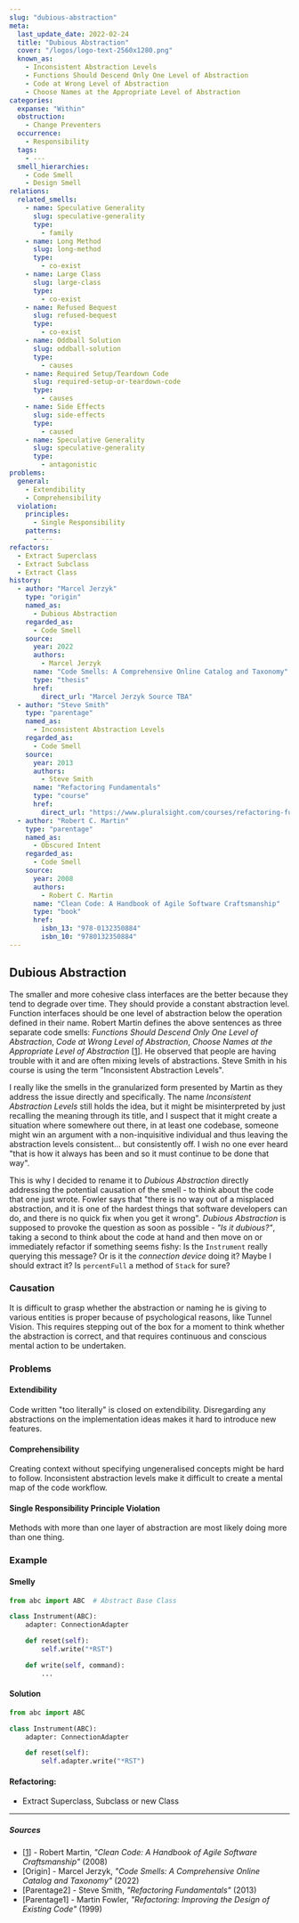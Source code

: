 ```yaml
---
slug: "dubious-abstraction"
meta:
  last_update_date: 2022-02-24
  title: "Dubious Abstraction"
  cover: "/logos/logo-text-2560x1280.png"
  known_as:
    - Inconsistent Abstraction Levels
    - Functions Should Descend Only One Level of Abstraction
    - Code at Wrong Level of Abstraction
    - Choose Names at the Appropriate Level of Abstraction
categories:
  expanse: "Within"
  obstruction:
    - Change Preventers
  occurrence:
    - Responsibility
  tags:
    - ---
  smell_hierarchies:
    - Code Smell
    - Design Smell
relations:
  related_smells:
    - name: Speculative Generality
      slug: speculative-generality
      type:
        - family
    - name: Long Method
      slug: long-method
      type:
        - co-exist
    - name: Large Class
      slug: large-class
      type:
        - co-exist
    - name: Refused Bequest
      slug: refused-bequest
      type:
        - co-exist
    - name: Oddball Solution
      slug: oddball-solution
      type:
        - causes
    - name: Required Setup/Teardown Code
      slug: required-setup-or-teardown-code
      type:
        - causes
    - name: Side Effects
      slug: side-effects
      type:
        - caused
    - name: Speculative Generality
      slug: speculative-generality
      type:
        - antagonistic
problems:
  general:
    - Extendibility
    - Comprehensibility
  violation:
    principles:
      - Single Responsibility
    patterns:
      - ---
refactors:
  - Extract Superclass
  - Extract Subclass
  - Extract Class
history:
  - author: "Marcel Jerzyk"
    type: "origin"
    named_as:
      - Dubious Abstraction
    regarded_as:
      - Code Smell
    source:
      year: 2022
      authors:
        - Marcel Jerzyk
      name: "Code Smells: A Comprehensive Online Catalog and Taxonomy"
      type: "thesis"
      href:
        direct_url: "Marcel Jerzyk Source TBA"
  - author: "Steve Smith"
    type: "parentage"
    named_as:
      - Inconsistent Abstraction Levels
    regarded_as:
      - Code Smell
    source:
      year: 2013
      authors:
        - Steve Smith
      name: "Refactoring Fundamentals"
      type: "course"
      href:
        direct_url: "https://www.pluralsight.com/courses/refactoring-fundamentals"
  - author: "Robert C. Martin"
    type: "parentage"
    named_as:
      - Obscured Intent
    regarded_as:
      - Code Smell
    source:
      year: 2008
      authors:
        - Robert C. Martin
      name: "Clean Code: A Handbook of Agile Software Craftsmanship"
      type: "book"
      href:
        isbn_13: "978-0132350884"
        isbn_10: "9780132350884"
---
```


## Dubious Abstraction

The smaller and more cohesive class interfaces are the better because they tend to degrade over time. They should provide a constant abstraction level. Function interfaces should be one level of abstraction below the operation defined in their name. Robert Martin defines the above sentences as three separate code smells: _Functions Should Descend Only One Level of Abstraction_, _Code at Wrong Level of Abstraction_, _Choose Names at the Appropriate Level of Abstraction_ [[1](#sources)]. He observed that people are having trouble with it and are often mixing levels of abstractions. Steve Smith in his course is using the term "Inconsistent Abstraction Levels".

I really like the smells in the granularized form presented by Martin as they address the issue directly and specifically. The name _Inconsistent Abstraction Levels_ still holds the idea, but it might be misinterpreted by just recalling the meaning through its title, and I suspect that it might create a situation where somewhere out there, in at least one codebase, someone might win an argument with a non-inquisitive individual and thus leaving the abstraction levels consistent... but consistently off. I wish no one ever heard "that is how it always has been and so it must continue to be done that way".

This is why I decided to rename it to _Dubious Abstraction_ directly addressing the potential causation of the smell - to think about the code that one just wrote. Fowler says that "there is no way out of a misplaced abstraction, and it is one of the hardest things that software developers can do, and there is no quick fix when you get it wrong". _Dubious Abstraction_ is supposed to provoke the question as soon as possible - _"Is it dubious?"_, taking a second to think about the code at hand and then move on or immediately refactor if something seems fishy: Is the `Instrument` really querying this message? Or is it the _connection device_ doing it? Maybe I should extract it? Is `percentFull` a method of `Stack` for sure?

### Causation

It is difficult to grasp whether the abstraction or naming he is giving to various entities is proper because of psychological reasons, like Tunnel Vision. This requires stepping out of the box for a moment to think whether the abstraction is correct, and that requires continuous and conscious mental action to be undertaken.

### Problems

#### **Extendibility**

Code written "too literally" is closed on extendibility. Disregarding any abstractions on the implementation ideas makes it hard to introduce new features.

#### **Comprehensibility**

Creating context without specifying ungeneralised concepts might be hard to follow. Inconsistent abstraction levels make it difficult to create a mental map of the code workflow.

#### **Single Responsibility Principle Violation**

Methods with more than one layer of abstraction are most likely doing more than one thing.

### Example

<div class="example-block">

#### Smelly

```py
from abc import ABC  # Abstract Base Class

class Instrument(ABC):
    adapter: ConnectionAdapter

    def reset(self):
        self.write("*RST")

    def write(self, command):
        ...
```

#### Solution

```py
from abc import ABC

class Instrument(ABC):
    adapter: ConnectionAdapter

    def reset(self):
        self.adapter.write("*RST")
```

</div>

#### Refactoring:

- Extract Superclass, Subclass or new Class

---

##### Sources

- [[1](#sources)] - Robert Martin, _"Clean Code: A Handbook of Agile Software Craftsmanship"_ (2008)
- [Origin] - Marcel Jerzyk, _"Code Smells: A Comprehensive Online Catalog and Taxonomy"_ (2022)
- [Parentage2] - Steve Smith, _"Refactoring Fundamentals"_ (2013)
- [Parentage1] - Martin Fowler, _"Refactoring: Improving the Design of Existing Code"_ (1999)
